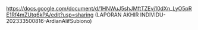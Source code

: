 https://docs.google.com/document/d/1HNWuJ5shJMftTZEvj10dXn_LyO5pRE1Rf4mZUtq6kPA/edit?usp=sharing (LAPORAN AKHIR INDIVIDU-202333500816-ArdianAlifSubiono)

